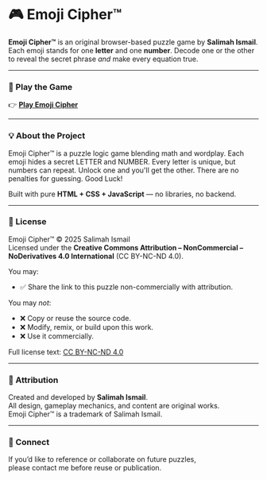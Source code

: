 # 🎮 Emoji Cipher™

**Emoji Cipher™** is an original browser-based puzzle game by **Salimah Ismail**.  
Each emoji stands for one **letter** and one **number**. Decode one or the other to reveal the secret phrase *and* make every equation true.

---

### 🧩 Play the Game
👉 **[Play Emoji Cipher](https://salimahi.github.io/emoji-cipher/)**  

---

### 💡 About the Project
Emoji Cipher™ is a puzzle logic game blending math and wordplay. 
Each emoji hides a secret LETTER and NUMBER.
Every letter is unique, but numbers can repeat.
Unlock one and you'll get the other.
There are no penalties for guessing.
Good Luck!

Built with pure **HTML + CSS + JavaScript** — no libraries, no backend.

---

### 🪪 License

Emoji Cipher™ © 2025 Salimah Ismail  
Licensed under the **Creative Commons Attribution – NonCommercial – NoDerivatives 4.0 International** (CC BY-NC-ND 4.0).

You may:
- ✅ Share the link to this puzzle non-commercially with attribution.

You may *not*:
- ❌ Copy or reuse the source code.  
- ❌ Modify, remix, or build upon this work.  
- ❌ Use it commercially.

Full license text: [CC BY-NC-ND 4.0](https://creativecommons.org/licenses/by-nc-nd/4.0/)

---

### 🧾 Attribution
Created and developed by **Salimah Ismail**.  
All design, gameplay mechanics, and content are original works.  
Emoji Cipher™ is a trademark of Salimah Ismail.

---

### 💬 Connect
If you’d like to reference or collaborate on future puzzles,  
please contact me before reuse or publication.
